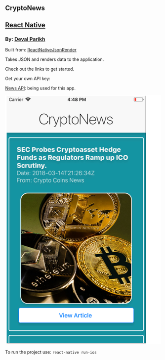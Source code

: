 
## CryptoNews

## [React Native](http://facebook.github.io/react-native/)

### By: [Deval Parikh](http://devalparikh.me)

Built from: [ReactNativeJsonRender](https://github.com/devalparikh/ReactNativeJsonRender)



Takes JSON and renders data to the application.

Check out the links to get started.

Get your own API key:

[News API](https://newsapi.org/s/crypto-coins-news-api): being used for this app.



![ScreenShot](https://github.com/devalparikh/CryptoNews-React-Native/blob/master/ScreenShotCryptoNews.png?raw=true)

To run the project use: `react-native run-ios`
